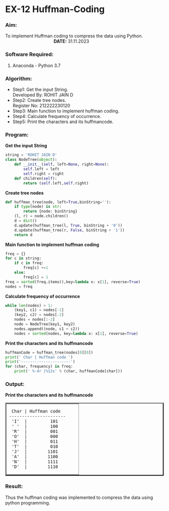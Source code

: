 # EX-12 Huffman-Coding
### Aim:
To implement Huffman coding to compress the data using Python. &emsp;&emsp;&emsp;&emsp;&emsp;&emsp;&emsp;&emsp;&emsp;&emsp;&emsp;**DATE:** 31.11.2023
### Software Required:
1. Anaconda - Python 3.7
### Algorithm:
- Step1: Get the input String. &emsp;&emsp;&emsp;&emsp;&emsp;&emsp;&emsp;&emsp;&emsp;&emsp;&emsp;&emsp;&emsp;&emsp;&emsp;&emsp;&emsp;&emsp;Developed By: ROHIT JAIN D
- Step2: Create tree nodes.&emsp;&emsp;&emsp;&emsp;&emsp;&emsp;&emsp;&emsp;&emsp;&emsp;&emsp;&emsp;&emsp;&emsp;&emsp;&emsp;&emsp;&emsp;&emsp;Register No: 212222230120
- Step3: Main function to implement huffman coding.
- Step4: Calculate frequency of occurrence.
- Step5: Print the characters and its huffmancode.
### Program:
**Get the input String**
```Python
string = 'ROHIT JAIN D'
class NodeTree(object):
    def __init__(self, left=None, right=None):
        self.left = left
        self.right = right
    def children(self):
        return (self.left,self.right)
```
**Create tree nodes**
```Python
def huffman_tree(node, left=True,binString=''):
    if type(node) is str:
        return {node: binString}
    (l, r) = node.children()
    d = dict()
    d.update(huffman_tree(l, True, binString + '0'))
    d.update(huffman_tree(r, False, binString + '1'))
    return d
```
**Main function to implement huffman coding**
```Python
freq = {}
for c in string:
    if c in freq:
        freq[c] +=1
    else:
        freq[c] = 1
freq = sorted(freq.items(),key=lambda x: x[1], reverse=True)
nodes = freq
```
**Calculate frequency of occurrence**
```Python
while len(nodes) > 1:
    (key1, c1) = nodes[-1]
    (key2, c2) = nodes[-2]
    nodes = nodes[:-2]
    node = NodeTree(key1, key2)
    nodes.append((node, c1 + c2))
    nodes = sorted(nodes, key=lambda x: x[1], reverse=True)
```
**Print the characters and its huffmancode**
```Python
huffmanCode = huffman_tree(nodes[0][0])
print(' Char | Huffman code ')
print('----------------------')
for (char, frequency) in freq:
    print(' %-4r |%12s' % (char, huffmanCode[char]))
```
### Output:
**Print the characters and its huffmancode**
<table border=3>
<tr>
<td> 

 
```
 Char | Huffman code      
----------------------
 'I'  |         101
 ' '  |         100
 'R'  |         001
 'O'  |         000
 'H'  |         011
 'T'  |         010
 'J'  |        1101
 'A'  |        1100
 'N'  |        1111
 'D'  |        1110
```
</td>
</tr>
</table>

### Result:
Thus the huffman coding was implemented to compress the data using python programming.
